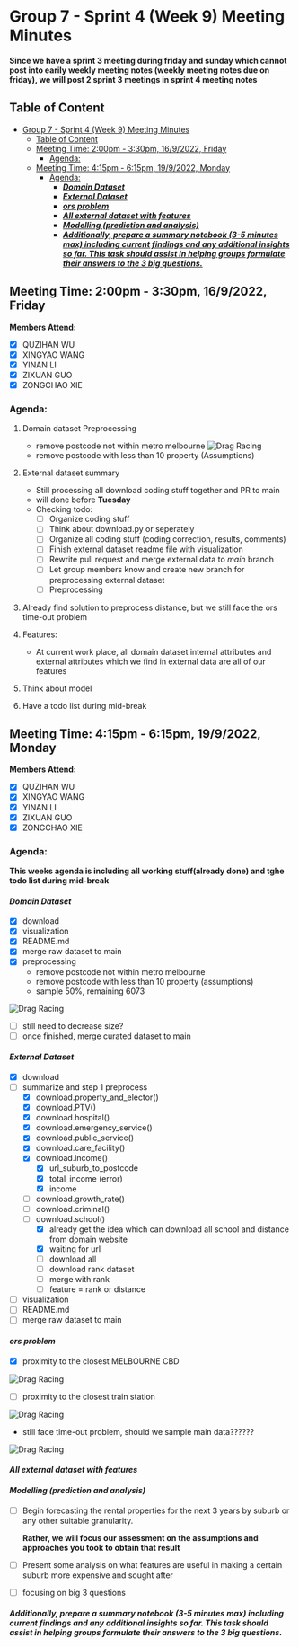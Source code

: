 # Group 7 - Sprint 4 (Week 9) Meeting Minutes

**Since we have a sprint 3 meeting during friday and sunday which cannot post into earily weekly meeting notes (weekly meeting notes due on friday), we will post 2 sprint 3 meetings in sprint 4 meeting notes**

## Table of Content
- [Group 7 - Sprint 4 (Week 9) Meeting Minutes](#group-7---sprint-4-week-9-meeting-minutes)
  - [Table of Content](#table-of-content)
  - [Meeting Time: 2:00pm - 3:30pm, 16/9/2022, Friday](#meeting-time-200pm---330pm-1692022-friday)
    - [Agenda:](#agenda)
  - [Meeting Time: 4:15pm - 6:15pm, 19/9/2022, Monday](#meeting-time-415pm---615pm-1992022-monday)
    - [Agenda:](#agenda-1)
      - [***Domain Dataset***](#domain-dataset)
      - [***External Dataset***](#external-dataset)
      - [***ors problem***](#ors-problem)
      - [***All external dataset with features***](#all-external-dataset-with-features)
      - [***Modelling (prediction and analysis)***](#modelling-prediction-and-analysis)
      - [***Additionally, prepare a summary notebook (3-5 minutes max) including current findings and any additional insights so far. This task should assist in helping groups formulate their answers to the 3 big questions.***](#additionally-prepare-a-summary-notebook-3-5-minutes-max-including-current-findings-and-any-additional-insights-so-far-this-task-should-assist-in-helping-groups-formulate-their-answers-to-the-3-big-questions)
   
## Meeting Time: 2:00pm - 3:30pm, 16/9/2022, Friday
**Members Attend:**

- [x] QUZIHAN WU
- [x] XINGYAO WANG
- [x] YINAN LI
- [x] ZIXUAN GUO
- [x] ZONGCHAO XIE

### Agenda:
1. Domain dataset Preprocessing
    - remove postcode not within metro melbourne
![Drag Racing](../plots/meeting_minutes/sprint4-metro.png)
    - remove postcode with less than 10 property (Assumptions)

2. External dataset summary
   - Still processing all download coding stuff together and PR to main
   - will done before **Tuesday**
   - Checking todo:
      - [ ] Organize coding stuff
      - [ ] Think about download.py or seperately
      - [ ] Organize all coding stuff (coding correction, results, comments)
      - [ ] Finish external dataset readme file with visualization
      - [ ] Rewrite pull request and merge  external data to *main* branch
      - [ ] Let group members know and create new branch for preprocessing external dataset
      - [ ] Preprocessing

3. Already find solution to preprocess distance, but we still face the ors time-out problem

4. Features:
   - At current work place, all domain dataset internal attributes and external attributes which we find in external data are all of our features

5. Think about model

6. Have a todo list during mid-break


## Meeting Time: 4:15pm - 6:15pm, 19/9/2022, Monday
**Members Attend:**

- [x] QUZIHAN WU
- [x] XINGYAO WANG
- [x] YINAN LI
- [x] ZIXUAN GUO
- [x] ZONGCHAO XIE

### Agenda:
**This weeks agenda is including all working stuff(already done) and tghe todo list during mid-break**

#### ***Domain Dataset***
- [x] download
- [x] visualization
- [x] README.md
- [x] merge raw dataset to main
- [x] preprocessing
  - remove postcode not within metro melbourne
  - remove postcode with less than 10 property (assumptions)
  - sample 50%, remaining 6073

![Drag Racing](../plots/meeting_minutes/sprint4-sample.jpeg)

- [ ] still need to decrease size?
- [ ] once finished, merge curated dataset to main

#### ***External Dataset***
- [x] download
- [ ] summarize and step 1 preprocess
  - [x] download.property_and_elector()
  - [x] download.PTV()
  - [x] download.hospital()
  - [x] download.emergency_service()
  - [x] download.public_service()
  - [x] download.care_facility()
  - [x] download.income()
    - [x] url_suburb_to_postcode
    - [x] total_income (error)
    - [x] income
  - [ ] download.growth_rate()
  - [ ] download.criminal()
  - [ ] download.school()
    - [x] already get the idea which can download all school and distance from domain website
    - [x] waiting for url
    - [ ] download all 
    - [ ] download rank dataset
    - [ ] merge with rank
    - [ ] feature = rank or distance
- [ ] visualization
- [ ] README.md
- [ ] merge raw dataset to main

#### ***ors problem***
- [x] proximity to the closest MELBOURNE CBD

![Drag Racing](../plots/meeting_minutes/sprint4-cbd.png)

- [ ] proximity to the closest train station

![Drag Racing](../plots/meeting_minutes/sprint4-station.jpeg)

  - still face time-out problem, should we sample main data??????

![Drag Racing](../plots/meeting_minutes/sprint4-problem.jpeg)

#### ***All external dataset with features***

#### ***Modelling (prediction and analysis)***
- [ ] Begin forecasting the rental properties for the next 3 years by suburb or any other suitable granularity. 

    **Rather, we will focus our assessment on the assumptions and approaches you took to obtain that result**
- [ ] Present some analysis on what features are useful in making a certain suburb more expensive and sought after
- [ ] focusing on big 3 questions

#### ***Additionally, prepare a summary notebook (3-5 minutes max) including current findings and any additional insights so far. This task should assist in helping groups formulate their answers to the 3 big questions.***
